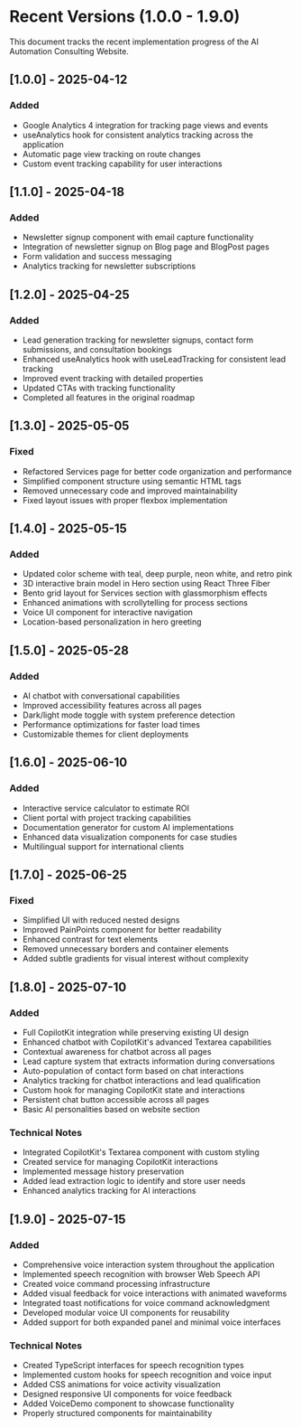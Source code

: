 
# Recent Versions (1.0.0 - 1.9.0)

This document tracks the recent implementation progress of the AI Automation Consulting Website.

## [1.0.0] - 2025-04-12
### Added
- Google Analytics 4 integration for tracking page views and events
- useAnalytics hook for consistent analytics tracking across the application
- Automatic page view tracking on route changes
- Custom event tracking capability for user interactions

## [1.1.0] - 2025-04-18
### Added
- Newsletter signup component with email capture functionality
- Integration of newsletter signup on Blog page and BlogPost pages
- Form validation and success messaging
- Analytics tracking for newsletter subscriptions

## [1.2.0] - 2025-04-25
### Added
- Lead generation tracking for newsletter signups, contact form submissions, and consultation bookings
- Enhanced useAnalytics hook with useLeadTracking for consistent lead tracking
- Improved event tracking with detailed properties
- Updated CTAs with tracking functionality
- Completed all features in the original roadmap

## [1.3.0] - 2025-05-05
### Fixed
- Refactored Services page for better code organization and performance
- Simplified component structure using semantic HTML tags
- Removed unnecessary code and improved maintainability
- Fixed layout issues with proper flexbox implementation

## [1.4.0] - 2025-05-15
### Added
- Updated color scheme with teal, deep purple, neon white, and retro pink
- 3D interactive brain model in Hero section using React Three Fiber
- Bento grid layout for Services section with glassmorphism effects
- Enhanced animations with scrollytelling for process sections
- Voice UI component for interactive navigation
- Location-based personalization in hero greeting

## [1.5.0] - 2025-05-28
### Added
- AI chatbot with conversational capabilities
- Improved accessibility features across all pages
- Dark/light mode toggle with system preference detection
- Performance optimizations for faster load times
- Customizable themes for client deployments

## [1.6.0] - 2025-06-10
### Added
- Interactive service calculator to estimate ROI
- Client portal with project tracking capabilities
- Documentation generator for custom AI implementations
- Enhanced data visualization components for case studies
- Multilingual support for international clients

## [1.7.0] - 2025-06-25
### Fixed
- Simplified UI with reduced nested designs
- Improved PainPoints component for better readability
- Enhanced contrast for text elements
- Removed unnecessary borders and container elements
- Added subtle gradients for visual interest without complexity

## [1.8.0] - 2025-07-10
### Added
- Full CopilotKit integration while preserving existing UI design
- Enhanced chatbot with CopilotKit's advanced Textarea capabilities
- Contextual awareness for chatbot across all pages
- Lead capture system that extracts information during conversations
- Auto-population of contact form based on chat interactions
- Analytics tracking for chatbot interactions and lead qualification
- Custom hook for managing CopilotKit state and interactions
- Persistent chat button accessible across all pages
- Basic AI personalities based on website section

### Technical Notes
- Integrated CopilotKit's Textarea component with custom styling
- Created service for managing CopilotKit interactions
- Implemented message history preservation
- Added lead extraction logic to identify and store user needs
- Enhanced analytics tracking for AI interactions

## [1.9.0] - 2025-07-15
### Added
- Comprehensive voice interaction system throughout the application
- Implemented speech recognition with browser Web Speech API
- Created voice command processing infrastructure
- Added visual feedback for voice interactions with animated waveforms
- Integrated toast notifications for voice command acknowledgment
- Developed modular voice UI components for reusability
- Added support for both expanded panel and minimal voice interfaces

### Technical Notes
- Created TypeScript interfaces for speech recognition types
- Implemented custom hooks for speech recognition and voice input
- Added CSS animations for voice activity visualization
- Designed responsive UI components for voice feedback
- Added VoiceDemo component to showcase functionality
- Properly structured components for maintainability
